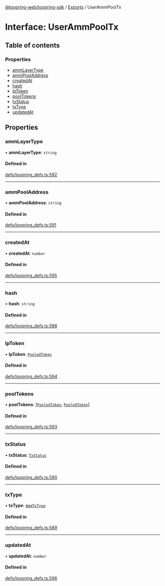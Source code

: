 [@loopring-web/loopring-sdk](../README.md) / [Exports](../modules.md) / UserAmmPoolTx

# Interface: UserAmmPoolTx

## Table of contents

### Properties

- [ammLayerType](UserAmmPoolTx.md#ammlayertype)
- [ammPoolAddress](UserAmmPoolTx.md#ammpooladdress)
- [createdAt](UserAmmPoolTx.md#createdat)
- [hash](UserAmmPoolTx.md#hash)
- [lpToken](UserAmmPoolTx.md#lptoken)
- [poolTokens](UserAmmPoolTx.md#pooltokens)
- [txStatus](UserAmmPoolTx.md#txstatus)
- [txType](UserAmmPoolTx.md#txtype)
- [updatedAt](UserAmmPoolTx.md#updatedat)

## Properties

### ammLayerType

• **ammLayerType**: `string`

#### Defined in

[defs/loopring_defs.ts:592](https://github.com/Loopring/loopring_sdk/blob/2ea32ee/src/defs/loopring_defs.ts#L592)

___

### ammPoolAddress

• **ammPoolAddress**: `string`

#### Defined in

[defs/loopring_defs.ts:591](https://github.com/Loopring/loopring_sdk/blob/2ea32ee/src/defs/loopring_defs.ts#L591)

___

### createdAt

• **createdAt**: `number`

#### Defined in

[defs/loopring_defs.ts:595](https://github.com/Loopring/loopring_sdk/blob/2ea32ee/src/defs/loopring_defs.ts#L595)

___

### hash

• **hash**: `string`

#### Defined in

[defs/loopring_defs.ts:588](https://github.com/Loopring/loopring_sdk/blob/2ea32ee/src/defs/loopring_defs.ts#L588)

___

### lpToken

• **lpToken**: [`PooledToken`](PooledToken.md)

#### Defined in

[defs/loopring_defs.ts:594](https://github.com/Loopring/loopring_sdk/blob/2ea32ee/src/defs/loopring_defs.ts#L594)

___

### poolTokens

• **poolTokens**: [[`PooledToken`](PooledToken.md), [`PooledToken`](PooledToken.md)]

#### Defined in

[defs/loopring_defs.ts:593](https://github.com/Loopring/loopring_sdk/blob/2ea32ee/src/defs/loopring_defs.ts#L593)

___

### txStatus

• **txStatus**: [`TxStatus`](../enums/TxStatus.md)

#### Defined in

[defs/loopring_defs.ts:590](https://github.com/Loopring/loopring_sdk/blob/2ea32ee/src/defs/loopring_defs.ts#L590)

___

### txType

• **txType**: [`AmmTxType`](../enums/AmmTxType.md)

#### Defined in

[defs/loopring_defs.ts:589](https://github.com/Loopring/loopring_sdk/blob/2ea32ee/src/defs/loopring_defs.ts#L589)

___

### updatedAt

• **updatedAt**: `number`

#### Defined in

[defs/loopring_defs.ts:596](https://github.com/Loopring/loopring_sdk/blob/2ea32ee/src/defs/loopring_defs.ts#L596)
